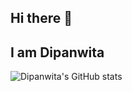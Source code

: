 ## Hi there 👋
## I am Dipanwita 
<!--
**Dip-Bala/Dip-Bala** is a ✨ _special_ ✨ repository because its `README.md` (this file) appears on your GitHub profile.

Here are some ideas to get you started:

- 🔭 I’m currently working on ...
- 🌱 I’m currently learning ...
- 👯 I’m looking to collaborate on ...
- 🤔 I’m looking for help with ...
- 💬 Ask me about ...
- 📫 How to reach me: ...
- 😄 Pronouns: ...
- ⚡ Fun fact: ...
-->

![Dipanwita's GitHub stats](https://github-readme-stats.vercel.app/api?username=Dip-Balashow_icons=true&theme=transparent)

